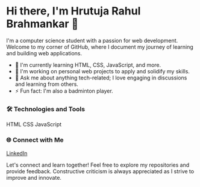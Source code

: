 # Hi there, I'm Hrutuja Rahul Brahmankar 👋

I'm a computer science student with a passion for web development. Welcome to my corner of GitHub, where I document my journey of learning and building web applications.

- 🌱 I'm currently learning HTML, CSS, JavaScript, and more.
- 🚀 I'm working on personal web projects to apply and solidify my skills.
- 💬 Ask me about anything tech-related; I love engaging in discussions and learning from others.
- ⚡ Fun fact: I'm also a badminton player.

### 🛠️ Technologies and Tools

HTML 
CSS
JavaScript

### 🌐 Connect with Me

<a href="https://www.linkedin.com/in/hrutuja-r-brahmankar-728030232/">LinkedIn</a>

Let's connect and learn together! Feel free to explore my repositories and provide feedback. Constructive criticism is always appreciated as I strive to improve and innovate.
